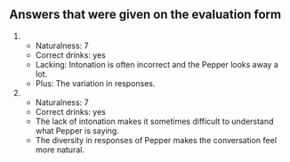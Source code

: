 ## Answers that were given on the evaluation form


1.  - Naturalness: 7
    - Correct drinks: yes
    - Lacking: Intonation is often incorrect and the Pepper looks away a lot.
    - Plus: The variation in responses.
2.  - Naturalness: 7
    - Correct drinks: yes
    - The lack of intonation makes it sometimes difficult to understand what Pepper is saying.
    - The diversity in responses of Pepper makes the conversation feel more natural.
